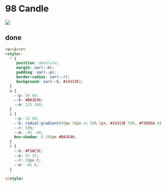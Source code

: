# 98 Candle

![](https://raw.githubusercontent.com/sari3l/css_battle/main/media/16784157102230/16784157160957.png)

## done

```html
<u><i><r>
<style>
  * {
     position: absolute;
     margin: var(--m);
     padding: var(--p);
     border-radius: var(--r);
     background: var(--b, #14313E);
  }
  u {
    --p: 50 40;
    --b: #BA3E46;
    --m: 125 160;
  }
  i {
    --p: 15 40;
    --b: radial-gradient(60px 30px at 50% 5px, #14313E 50%, #F3695A 0);
    --r: 50%;
    --m: -65 -40;
    box-shadow: 0 100px #BA3E46;
  }
  r {
    --b: #F3AC3C;
    --p: 25 15;
    --r: 30px 0;
    --m: -65 0;
  }
  
</style>
```